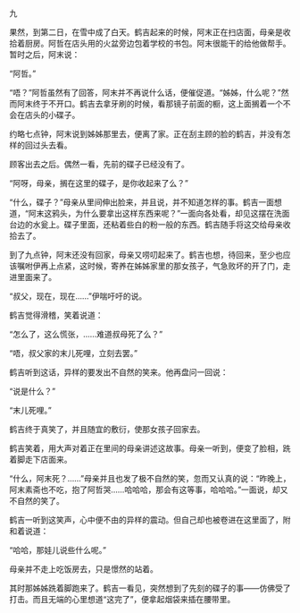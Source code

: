 九

  

果然，到第二日，在雪中成了白天。鹤吉起来的时候，阿末正在扫店面，母亲是收拾着厨房。阿哲在店头用的火盆旁边包着学校的书包。阿末很能干的给他做帮手。暂时之后，阿末说：

“阿哲。”

“唔？”阿哲虽然有了回答，阿末并不再说什么话，便催促道。“姊姊，什么呢？”然而阿末终于不开口。鹤吉去拿牙刷的时候，看那镜子前面的橱，这上面搁着一个不会在店头的小碟子。

约略七点钟，阿末说到姊姊那里去，便离了家。正在刮主顾的脸的鹤吉，并没有怎样的回过头去看。

顾客出去之后。偶然一看，先前的碟子已经没有了。

“阿呀，母亲，搁在这里的碟子，是你收起来了么？”

“什么，碟子？”母亲从里间伸出脸来，并且说，并不知道怎样的事。鹤吉一面想道，“阿末这鸦头，为什么要拿出这样东西来呢？”一面向各处看，却见这摆在洗面台边的水瓮上。碟子里面，还粘着些白的粉一般的东西。鹤吉随手将这交给母亲收拾去了。

到了九点钟，阿末还没有回家，母亲又唠叨起来了。鹤吉也想，待回来，至少也应该嘱咐伊再上点紧，这时候，寄养在姊姊家里的那女孩子，气急败坏的开了门，走进里面来了。

“叔父，现在，现在……”伊喘吁吁的说。

鹤吉觉得滑稽，笑着说道：

“怎么了，这么慌张，……难道叔母死了么？”

“唔，叔父家的末儿死哩，立刻去罢。”

鹤吉听到这话，异样的要发出不自然的笑来。他再盘问一回说：

“说是什么？”

“末儿死哩。”

鹤吉终于真笑了，并且随宜的敷衍，使那女孩子回家去。

鹤吉笑着，用大声对着正在里间的母亲讲述这故事。母亲一听到，便变了脸相，跣着脚走下店面来。

“什么，阿末死？……”母亲并且也发了极不自然的笑，忽而又认真的说：“昨晚上，阿末素斋也不吃，抱了阿哲哭……哈哈哈，那会有这等事，哈哈哈。”一面说，却又不自然的笑了。

鹤吉一听到这笑声，心中便不由的异样的震动。但自己却也被卷进在这里面了，附和着说道：

“哈哈，那娃儿说些什么呢。”

母亲并不走上吃饭房去，只是憬然的站着。

其时那姊姊跣着脚跑来了。鹤吉一看见，突然想到了先刻的碟子的事——仿佛受了打击。而且无端的心里想道“这完了”，便拿起烟袋来插在腰带里。